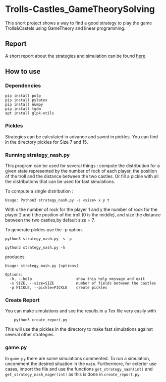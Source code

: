 # Trolls-Castles_GameTheorySolving
This short project shows a way to find a good strategy to play the game
Trolls&Castels using GameTheory and linear programming.

## Report

A short report about the strategies and simulation can be found [here](https://github.com/GuiMarion/Trolls-Castles_GameTheorySolving/blob/master/Report.pdf). 


## How to use

### Dependencies

```shell
pip install pulp
pip install pylatex
pip install numpy
pip install tqdm
apt install glpk-utils 
```

### Pickles

Strategies can be calculated in advance and saved in pickles. You can find in the directory pickles for Size 7 and 15.

### Running strategy_nash.py

This program can be used for several things : compute the distribution for a given state represented by the number of rock of each player, the position of the troll and the distance between the two castles. Or fill a pickle with all the distributions that can be used for fast simulations.

To compute a single distribution : 

```shell
Usage: Python3 strategy_nash.py -s <size> x y t
```

With x the number of rock for the player 1 and y the number of rock for the player 2 and t the position of the troll (0 is the middle), and size the distance between the two castles,by default size = 7.


To generate pickles use the -p option.

```shel
python3 strategy_nash.py -s -p
```

```shell
python3 strategy_nash.py -h
```
produces

```
Usage: strategy_nash.py [options]

Options:
  -h, --help                    show this help message and exit
  -s SIZE, --size=SIZE          number of fields between the castles
  -p PICKLE, --pickle=PICKLE    create pickles
```

### Create Report

You can make simulations and see the results in a Tex file very easily with 

		python3 create_report.py

This will use the pickles in the directory to make fast simulations against several other strategies.

### game.py

In ``game.py`` there are some simulations commented. To run a simulation,
uncomment the desired situation in the ``main``. Furthermore, for exterior use
cases, import the file and use the functions ``get_strategy_nash(int)`` and
``get_strategy_nash_eager(int)`` as this is done in ``create_report.py``.


